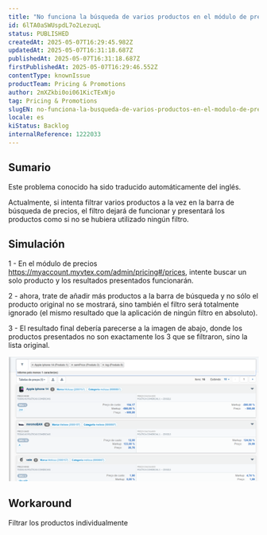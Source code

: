 ```yaml
---
title: "No funciona la búsqueda de varios productos en el módulo de precios"
id: 6lTA0aSWUspdL7o2LezuqL
status: PUBLISHED
createdAt: 2025-05-07T16:29:45.982Z
updatedAt: 2025-05-07T16:31:18.687Z
publishedAt: 2025-05-07T16:31:18.687Z
firstPublishedAt: 2025-05-07T16:29:46.552Z
contentType: knownIssue
productTeam: Pricing & Promotions
author: 2mXZkbi0oi061KicTExNjo
tag: Pricing & Promotions
slugEN: no-funciona-la-busqueda-de-varios-productos-en-el-modulo-de-precios
locale: es
kiStatus: Backlog
internalReference: 1222033
---
```


## Sumario

<div class="alert alert-info">
  <p>Este problema conocido ha sido traducido automáticamente del inglés.</p>
</div>


Actualmente, si intenta filtrar varios productos a la vez en la barra de búsqueda de precios, el filtro dejará de funcionar y presentará los productos como si no se hubiera utilizado ningún filtro.


##

## Simulación


1 - En el módulo de precios https://myaccount.myvtex.com/admin/pricing#/prices, intente buscar un solo producto y los resultados presentados funcionarán.

2 - ahora, trate de añadir más productos a la barra de búsqueda y no sólo el producto original no se mostrará, sino también el filtro será totalmente ignorado (el mismo resultado que la aplicación de ningún filtro en absoluto).

3 - El resultado final debería parecerse a la imagen de abajo, donde los productos presentados no son exactamente los 3 que se filtraron, sino la lista original.

 ![](https://raw.githubusercontent.com/vtexdocs/help-center-content/refs/heads/main/docs/es/known-issues/Pricing%20&%20Promotions/no-funciona-la-busqueda-de-varios-productos-en-el-modulo-de-precios_1.png)


##

## Workaround


Filtrar los productos individualmente





